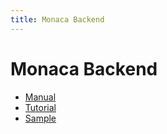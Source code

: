 ```yaml
---
title: Monaca Backend
---
```


# Monaca Backend

- [Manual](manual)
- [Tutorial](tutorial)
- [Sample](samples)

